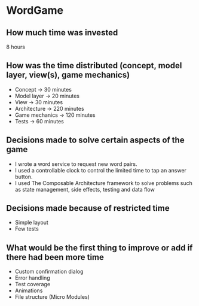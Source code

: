 # WordGame

## How much time was invested
8 hours

## How was the time distributed (concept, model layer, view(s), game mechanics)
- Concept         ->  30 minutes
- Model layer     ->  20 minutes
- View            ->  30 minutes
- Architecture    -> 220 minutes
- Game mechanics  -> 120 minutes
- Tests           ->  60 minutes

## Decisions made to solve certain aspects of the game

- I wrote a word service to request new word pairs.
- I used a controllable clock to control the limited time to tap an answer button.
- I used The Composable Architecture framework to solve problems such as state management, side effects, testing and data flow


## Decisions made because of restricted time

- Simple layout
- Few tests

## What would be the first thing to improve or add if there had been more time

- Custom confirmation dialog
- Error handling
- Test coverage
- Animations
- File structure (Micro Modules)
